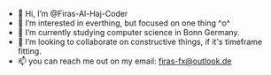 - 👋 Hi, I’m @Firas-Al-Haj-Coder
- 👀 I’m interested in everthing, but focused on one thing ^o^
- 🌱 I’m currently studying computer science in Bonn Germany. 
- 💞️ I’m looking to collaborate on constructive things, if it's timeframe fitting. 
- 📫 you can reach me out on my email: firas-fx@outlook.de 

<!---
Firas-Al-Haj-Coder/Firas-Al-Haj-Coder is a ✨ special ✨ repository because its `README.md` (this file) appears on your GitHub profile.
You can click the Preview link to take a look at your changes.
--->
